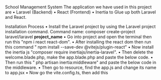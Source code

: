 School Management System The application we have used in this project
are • Laravel (Backend) • React (Frontend) • Inertia to Glue up both
Laravel and React.

Installation Process • Install the Laravel project by using the Laravel
project installation command. Command name: composer create-project
laravel/laravel **project_name** 
• Go into project and open the terminal
then run this "npm i react react-dom". 
• After installing the react dom
then run this command " npm install --save-dev @vitejs/plugin-react" 
• Now install the inertia js "composer require inertiajs/inertia-laravel".
• Then delete the welcome.blade.php, make the app.blade.php and paste
the below code. 
• Then run this " php artisan inertia:middleware" and
paste the below code in the middleware. 
• Then go to resource, find the
app.js and change its name to app.jsx 
• Now go the vite.config.ts, then
add this
